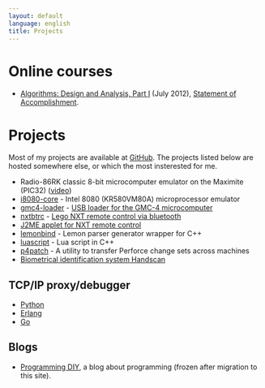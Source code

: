 ```yaml
---
layout: default
language: english
title: Projects
---
```

# Online courses

* [Algorithms: Design and Analysis, Part I][] (July 2012), [Statement of Accomplishment][Algorithms: Design and Analysis, Part I, Statement of Accomplishment].

[Algorithms: Design and Analysis, Part I]: https://class.coursera.org/algo-2012-002/class/index
[Algorithms: Design and Analysis, Part I, Statement of Accomplishment]: /files/education/2012/coursera/stanford/algo1/statement-of-accomplishment.pdf

# Projects

Most of my projects are available at [GitHub][]. The projects listed below are hosted somewhere else, or which the most insterested for me.

[GitHub]: http://github.com/begoon/

* Radio-86RK classic 8-bit microcomputer emulator on the Maximite (PIC32) ([video][Radio-86RK on Maximite video])
* [i8080-core] - Intel 8080 (KR580VM80A) microprocessor emulator
* [gmc4-loader][] - [USB loader for the GMC-4 microcomputer][]
* [nxtbtrc][] - [Lego NXT remote control via bluetooth][]
* [J2ME applet for NXT remote control][NXT Brick remote control over Bluetooth]
* [lemonbind][] - Lemon parser generator wrapper for C++
* [luascript][] - Lua script in С++
* [p4patch][] - A utility to transfer Perforce change sets across machines
* [Biometrical identification system Handscan][]

[Radio-86RK on Maximite video]: http://www.youtube.com/watch?v=JGuYyuCkJR8
[i8080-core]: https://github.com/begoon/i8080-core/
[gmc4-loader]: https://github.com/begoon/gmc4-loader/
[USB loader for the GMC-4 microcomputer]: http://demin.ws/blog/english/2012/07/25/gmc4-loader-assembled/

## TCP/IP proxy/debugger

* [Python][py-tcpspy]
* [Erlang][erl-tcpspy]
* [Go][go-tcpspy]

## Blogs

* [Programming DIY][], a blog about programming (frozen after migration to this site).

[nxtbtrc]: http://code.google.com/p/nxtbtrc/
[Lego NXT remote control via bluetooth]: /blog/english/2009/10/05/lego-nxt-remote-control-via-bluetooth/
[NXT Brick remote control over Bluetooth]: /projects/lego/nxt/bluetooth/
[lemonbind]: http://code.google.com/p/lemonbind/
[luascript]: http://code.google.com/p/luascript
[p4patch]: http://code.google.com/p/p4patch
[Biometrical identification system Handscan]: http://handscan.ru/en/

[Programming DIY]: http://meta-coding.blogspot.com

[py-tcpspy]: https://github.com/begoon/py-tcpspy
[erl-tcpspy]: https://github.com/begoon/erl-tcpspy
[go-tcpspy]: https://github.com/begoon/go-tcpspy
